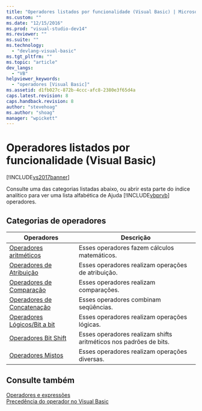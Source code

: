 ```yaml
---
title: "Operadores listados por funcionalidade (Visual Basic) | Microsoft Docs"
ms.custom: ""
ms.date: "12/15/2016"
ms.prod: "visual-studio-dev14"
ms.reviewer: ""
ms.suite: ""
ms.technology: 
  - "devlang-visual-basic"
ms.tgt_pltfrm: ""
ms.topic: "article"
dev_langs: 
  - "VB"
helpviewer_keywords: 
  - "operadores [Visual Basic]"
ms.assetid: d1fb027c-872b-4ccc-afc8-2380e3f65d4a
caps.latest.revision: 8
caps.handback.revision: 8
author: "stevehoag"
ms.author: "shoag"
manager: "wpickett"
---
```

# Operadores listados por funcionalidade (Visual Basic)
[!INCLUDE[vs2017banner](../../../csharp/includes/vs2017banner.md)]

Consulte uma das categorias listadas abaixo, ou abrir esta parte do índice analítico para ver uma lista alfabética de Ajuda [!INCLUDE[vbprvb](../../../csharp/programming-guide/concepts/linq/includes/vbprvb_md.md)] operadores.  
  
## Categorias de operadores  
  
|Operadores|Descrição|  
|----------------|---------------|  
|[Operadores aritméticos](../../../visual-basic/programming-guide/language-features/operators-and-expressions/arithmetic-operators.md)|Esses operadores fazem cálculos matemáticos.|  
|[Operadores de Atribuição](../../../visual-basic/language-reference/operators/assignment-operators.md)|Esses operadores realizam operações de atribuição.|  
|[Operadores de Comparação](../../../visual-basic/language-reference/operators/comparison-operators.md)|Esses operadores realizam comparações.|  
|[Operadores de Concatenação](../../../visual-basic/programming-guide/language-features/operators-and-expressions/concatenation-operators.md)|Esses operadores combinam seqüências.|  
|[Operadores Lógicos\/Bit a bit](../../../visual-basic/language-reference/operators/logical-bitwise-operators.md)|Esses operadores realizam operações lógicas.|  
|[Operadores Bit Shift](../../../visual-basic/language-reference/operators/bit-shift-operators.md)|Esses operadores realizam shifts aritméticos nos padrões de bits.|  
|[Operadores Mistos](../../../visual-basic/language-reference/operators/miscellaneous-operators.md)|Esses operadores realizam operações diversas.|  
  
## Consulte também  
 [Operadores e expressões](../../../visual-basic/programming-guide/language-features/operators-and-expressions/index.md)   
 [Precedência do operador no Visual Basic](../../../visual-basic/language-reference/operators/operator-precedence.md)